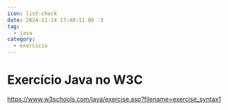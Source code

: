 ```yaml
---
icon: list-check
date: 2024-11-14 17:40:11.00 -3
tag:
  - java
category:
  - exercicio
---
```


# Exercício Java no W3C

https://www.w3schools.com/java/exercise.asp?filename=exercise_syntax1